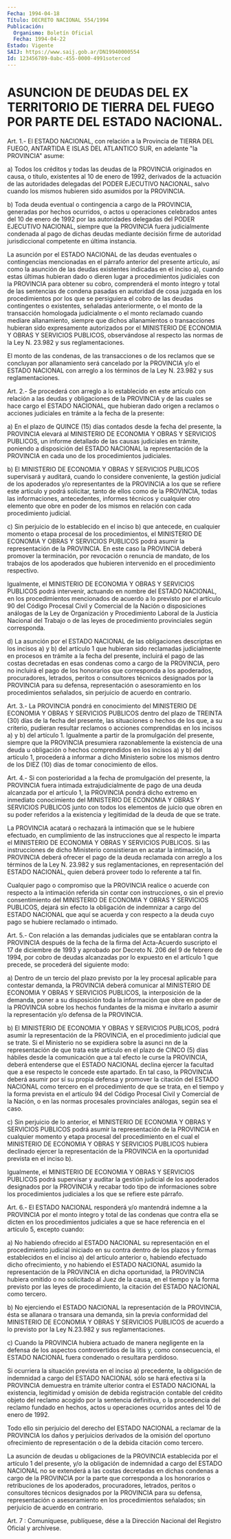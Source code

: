 ```yaml
---
Fecha: 1994-04-18
Título: DECRETO NACIONAL 554/1994
Publicación:
  Organismo: Boletín Oficial
  Fecha: 1994-04-22
Estado: Vigente
SAIJ: https://www.saij.gob.ar/DN19940000554
Id: 123456789-0abc-455-0000-4991soterced
---
```

# ASUNCION DE DEUDAS DEL EX TERRITORIO DE TIERRA DEL FUEGO POR PARTE DEL ESTADO NACIONAL.

<a id="1"></a>
Art. 1.- El ESTADO NACIONAL, con relación a la Provincia de TIERRA DEL FUEGO, ANTARTIDA E ISLAS DEL ATLANTICO SUR, en adelante "la PROVINCIA" asume:

a) Todos los créditos y todas las deudas de la PROVINCIA originados en causa, o título, existentes al 10 de enero de 1992, derivados de la actuación de las autoridades delegadas del PODER EJECUTIVO NACIONAL, salvo cuando los mismos hubieren sido asumidos por la PROVINCIA.

b) Toda deuda eventual o contingencia a cargo de la PROVINCIA, generadas por hechos ocurridos, o actos u operaciones celebrados antes del 10 de enero de 1992 por las autoridades delegadas del PODER EJECUTIVO NACIONAL, siempre que la PROVINCIA fuera judicialmente condenada al pago de dichas deudas mediante decisión firme de autoridad jurisdiccional competente en última instancia.

La  asunción  por  el ESTADO NACIONAL de las deudas  eventuales  o contingencias mencionadas  en  el  párrafo  anterior  del  presente artículo,  así  como la asunción de las deudas existentes indicadas en el inciso a),  cuando estas últimas hubieran dado o dieren lugar a  procedimientos judiciales  con  la  PROVINCIA  para  obtener  su cobro,  comprenderá  el  monto íntegro y total de las sentencias de condena pasadas en autoridad  de cosa juzgada en los procedimientos por los que se persiguiera el cobro  de  las  deudas contingentes o existentes, señaladas anteriormente, o el monto  de  la transacción homologada  judicialmente  o  el  monto  reclamado  cuando  mediare allanamiento,  siempre  que  dichos  allanamientos  o transacciones hubieran  sido  expresamente  autorizados  por  el  MINISTERIO   DE ECONOMIA Y OBRAS Y SERVICIOS PUBLICOS, observándose al respecto las normas de la Ley N. 23.982 y sus reglamentaciones.

El monto de las condenas, de las transacciones o de los reclamos que se concluyan por allanamiento será cancelado por la PROVINCIA y/o el ESTADO NACIONAL con arreglo a los términos de la Ley N. 23.982 y sus reglamentaciones.

<a id="2"></a>
Art. 2.- Se procederá con arreglo a lo establecido en este artículo con relación a las deudas y obligaciones de la PROVINCIA y de las cuales se hace cargo el ESTADO NACIONAL, que hubieran dado origen a reclamos o acciones judiciales en trámite a la fecha de la presente:

a) En el plazo de QUINCE (15) días contados desde la fecha del presente, la PROVINCIA  elevará al MINISTERIO DE ECONOMIA Y OBRAS Y SERVICIOS PUBLICOS, un informe  detallado  de las causas judiciales en trámite, poniendo a disposición del ESTADO NACIONAL la representación de la PROVINCIA en cada uno de los procedimientos judiciales.

b) El MINISTERIO DE ECONOMIA Y OBRAS Y SERVICIOS PUBLICOS supervisará y auditará, cuando lo considere conveniente, la gestión judicial de los apoderados y/o representantes de la PROVINCIA a los que se refiere este artículo y podrá solicitar, tanto de ellos como de la PROVINCIA, todas las informaciones, antecedentes, informes técnicos y cualquier otro elemento que obre en poder de los mismos en relación con cada procedimiento judicial.

c) Sin  perjuicio de lo establecido en el inciso b) que antecede, en cualquier momento o etapa procesal de los procedimientos, el MINISTERIO DE ECONOMIA Y OBRAS Y SERVICIOS PUBLICOS podrá asumir la representación de la PROVINCIA. En este caso la PROVINCIA deberá promover la terminación, por revocación o renuncia de mandato, de los trabajos de los apoderados que hubieren intervenido en el procedimiento respectivo.

Igualmente, el MINISTERIO DE ECONOMIA Y OBRAS  Y  SERVICIOS PUBLICOS podrá  intervenir, actuando en nombre del ESTADO NACIONAL, en los procedimientos  mencionados  de acuerdo a lo previsto por el artículo 90 del Código Procesal Civil  y  Comercial  de la Nación o disposiciones  análogas  de  la Ley de Organización y Procedimiento Laboral de la Justicia Nacional  del  Trabajo  o  de  las  leyes de procedimiento provinciales según corresponda.

d)  La  asunción  por  el  ESTADO  NACIONAL  de  las  obligaciones descriptas en los incisos a) y b) del artículo 1 que hubieran  sido reclamadas  judicialmente  en  procesos  en  trámite a la fecha del presente,  incluirá  el  pago  de  las  costas decretadas  en  esas condenas como a cargo de la PROVINCIA, pero  no incluirá el pago de los  honorarios  que  corresponda  a los apoderados,  procuradores, letrados,  peritos  o  consultores  técnicos    designados  por  la PROVINCIA  para su defensa, representación o asesoramiento  en  los procedimientos señalados, sin perjuicio de acuerdo en contrario.

<a id="3"></a>
Art. 3.- La PROVINCIA pondrá en conocimiento del MINISTERIO DE ECONOMIA Y OBRAS Y SERVICIOS PUBLICOS dentro del plazo de TREINTA (30) días de la  fecha  del  presente,  las situaciones o hechos de los  que,  a  su criterio, pudieran resultar  reclamos  o  acciones comprendidas en  los  incisos  a) y b) del artículo 1. Igualmente a partir de la promulgación del presente,  siempre  que  la PROVINCIA presumiera  razonablemente  la existencia de una deuda u obligación o hechos comprendidos en los  incisos  a)  y  b)  del  artículo  1, procederá  a informar a dicho Ministerio sobre los mismos dentro de los DIEZ (10) días de tomar conocimiento de ellos.

<a id="4"></a>
Art. 4.- Si con posterioridad a la fecha de promulgación del presente, la PROVINCIA fuera intimada extrajudicialmente de pago de una deuda alcanzada por el artículo 1, la PROVINCIA pondrá dicho extremo en inmediato conocimiento del MINISTERIO DE ECONOMIA Y OBRAS Y SERVICIOS PUBLICOS junto con todos los elementos de juicio que obren en su poder referidos a la existencia y legitimidad de la deuda de que se trate.

La PROVINCIA acatará o rechazará la intimación que se le hubiere efectuado, en cumplimiento de las instrucciones que al respecto le imparta el MINISTERIO DE ECONOMIA Y OBRAS Y SERVICIOS PUBLICOS. Si las instrucciones de dicho  Ministerio consistieran en acatar la intimación, la PROVINCIA deberá ofrecer el pago de la deuda reclamada con arreglo a los términos de la Ley N. 23.982 y sus reglamentaciones, en representación del ESTADO NACIONAL, quien deberá proveer todo lo referente a tal fin.

Cualquier pago o compromiso que la PROVINCIA realice o acuerde con respecto a la intimación referida sin contar con instrucciones, o sin el previo consentimiento del MINISTERIO DE ECONOMIA Y OBRAS Y SERVICIOS PUBLICOS, dejará sin efecto la obligación de indemnizar a cargo del ESTADO NACIONAL que aquí se acuerda y con respecto a la deuda cuyo pago se hubiere reclamado o intimado.

<a id="5"></a>
Art. 5.- Con relación a las demandas judiciales que se entablaran contra la PROVINCIA después de la fecha  de la firma del Acta-Acuerdo  suscripto  el 17 de diciembre de 1993 y aprobado  por Decreto N. 206 del 9 de febrero de 1994, por cobro de deudas alcanzadas por lo expuesto en el artículo 1 que precede, se procederá del siguiente modo:

a)  Dentro  de  un  tercio  del plazo previsto por la ley procesal aplicable para contestar demanda,  la PROVINCIA deberá comunicar al MINISTERIO DE ECONOMIA Y OBRAS Y SERVICIOS PUBLICOS, la interposición  de  la  demanda,  poner a  su  disposición  toda  la información  que obre en poder de la  PROVINCIA  sobre  los  hechos fundantes de la  misma  e  invitarlo a asumir la representación y/o defensa de la PROVINCIA.

b) El MINISTERIO DE ECONOMIA  Y  OBRAS Y SERVICIOS PUBLICOS, podrá asumir  la  representación  de la PROVINCIA,  en  el  procedimiento judicial que se trate. Si el  Ministerio  no  se expidiera sobre la asunci  nn de la representación de que trata este  artículo  en  el plazo de  CINCO  (5)  días  hábiles desde la comunicación que a tal efecto  le curse la PROVINCIA,  deberá  entenderse  que  el  ESTADO NACIONAL  declina ejercer la facultad que a ese respecto le concede este apartado.  En  tal  caso, la PROVINCIA deberá asumir por sí su propia defensa y promover  la  citación  del  ESTADO  NACIONAL como tercero  en  el  procedimiento de que se trata, en el tiempo  y  la forma prevista en  el  artículo  94  del  Código  Procesal  Civil y Comercial  de  la  Nación,  o en las normas procesales provinciales análogas, según sea el caso.

c)  Sin perjuicio de lo anterior,  el  MINISTERIO  DE  ECONOMIA  Y OBRAS  Y  SERVICIOS  PUBLICOS  podrá asumir la representación de la PROVINCIA en cualquier momento y  etapa  procesal del procedimiento en el cual el MINISTERIO DE ECONOMIA Y OBRAS  Y  SERVICIOS PUBLICOS hubiera declinado ejercer la representación de la  PROVINCIA  en la oportunidad prevista en el inciso b).

Igualmente,   el  MINISTERIO  DE  ECONOMIA  Y  OBRAS  Y  SERVICIOS PUBLICOS podrá  supervisar  y  auditar  la  gestión judicial de los apoderados  designados  por  la PROVINCIA y recabar  todo  tipo  de informaciones sobre los procedimientos  judiciales  a  los  que  se refiere  este  párrafo.

<a id="6"></a>
Art. 6.- El ESTADO NACIONAL responderá y/o mantendrá indemne a la PROVINCIA por el monto íntegro y total de las condenas que contra ella se dicten en los procedimientos judiciales a que se hace referencia en el artículo 5, excepto cuando:

a) No habiendo ofrecido al ESTADO NACIONAL su representación en el procedimiento judicial iniciado  en  su  contra  dentro  de  los plazos  y formas establecidos en el inciso a) del artículo anterior o, habiendo  efectuado  dicho ofrecimiento, y no habiendo el ESTADO NACIONAL  asumido  la  representación  de  la  PROVINCIA  en  dicha oportunidad, la PROVINCIA  hubiera  omitido o no solicitado al Juez de la causa, en el tiempo y la forma  previsto  por  las  leyes  de procedimiento,  la  citación  del ESTADO NACIONAL como tercero.

b)  No  ejerciendo  el ESTADO NACIONAL  la  representación  de  la PROVINCIA, ésta se allanara  o  transara una demanda, sin la previa conformidad  del  MINISTERIO  DE  ECONOMIA   Y  OBRAS  Y  SERVICIOS PUBLICOS  de  acuerdo  a  lo  previsto por la Ley  N.23.982  y  sus reglamentaciones.

c) Cuando la PROVINCIA hubiera actuado de manera negligente en la defensa de los aspectos controvertidos de la litis y, como consecuencia, el ESTADO NACIONAL fuera condenado o resultara perdidoso.

Si ocurriera la situación prevista en el inciso a) precedente, la obligación de indemnidad a cargo del ESTADO NACIONAL sólo se hará efectiva si la PROVINCIA demuestra en trámite ulterior contra el ESTADO NACIONAL la existencia, legitimidad y omisión de debida registración contable del crédito objeto del reclamo acogido por la sentencia definitiva, o la procedencia del reclamo fundado en hechos, actos u operaciones ocurridos antes del 10 de enero de 1992.

Todo ello sin perjuicio del derecho del ESTADO NACIONAL a reclamar de la PROVINCIA los daños y perjuicios derivados de la omisión del oportuno ofrecimiento de representación o de la debida citación como tercero.

La asunción de deudas u obligaciones de la PROVINCIA establecida por el artículo 1 del presente, y/o la obligación de indemnidad a cargo del ESTADO NACIONAL no se extenderá a las costas decretadas en dichas condenas a cargo de la PROVINCIA por la parte que corresponda a los honorarios o retribuciones de los apoderados, procuradores, letrados, peritos o consultores técnicos designados por la PROVINCIA para su defensa, representación o asesoramiento en los procedimientos señalados; sin perjuicio de acuerdo en contrario.

<a id="7"></a>
Art. 7 : Comuníquese, publíquese, dése a la Dirección Nacional del Registro Oficial y archívese.